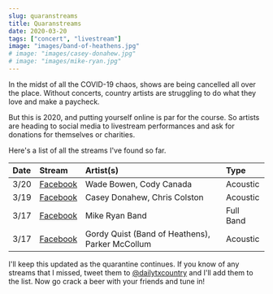 ```yaml
---
slug: quaranstreams
title: Quaranstreams
date: 2020-03-20
tags: ["concert", "livestream"]
image: "images/band-of-heathens.jpg"
# image: "images/casey-donahew.jpg"
# image: "images/mike-ryan.jpg"
---
```


In the midst of all the COVID-19 chaos, shows are being cancelled all over the place. Without concerts, country artists are struggling to do what they love and make a paycheck.

But this is 2020, and putting yourself online is par for the course. So artists are heading to social media to livestream performances and ask for donations for themselves or charities.

Here's a list of all the streams I've found so far.

| Date | Stream                       | Artist(s)                                       | Type      |
| :--- | :--------------------------- | :---------------------------------------------- | :-------- |
| 3/20 | [Facebook][wade-bowen]       | Wade Bowen, Cody Canada                         | Acoustic  |
| 3/19 | [Facebook][casey-donahew]    | Casey Donahew, Chris Colston                    | Acoustic  |
| 3/17 | [Facebook][mike-ryan]        | Mike Ryan Band                                  | Full Band |
| 3/17 | [Facebook][band-of-heathens] | Gordy Quist (Band of Heathens), Parker McCollum | Acoustic  |

I'll keep this updated as the quarantine continues. If you know of any streams that I missed, tweet them to [@dailytxcountry][twitter] and I'll add them to the list. Now go crack a beer with your friends and tune in!

[wade-bowen]: https://www.facebook.com/thewadebowen/videos/255579418936960
[casey-donahew]: https://www.facebook.com/CaseyDonahewBand/videos/518465142420527
[mike-ryan]: https://www.facebook.com/mikeryanband/videos/1583061208530257
[band-of-heathens]: https://www.facebook.com/thebandofheathens/videos/2759658424156981
[twitter]: https://twitter.com/dailytxcountry
